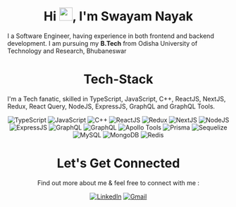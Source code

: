 <h1 align="center">Hi <img src="https://raw.githubusercontent.com/aemmadi/aemmadi/master/wave.gif" width="30px">, I'm Swayam Nayak</h1>
I a Software Engineer, having experience in both frontend and backend development. I am pursuing my <b>B.Tech</b> from Odisha University of Technology and Research, Bhubaneswar

<h1 align="center">Tech-Stack</h1>

I'm a Tech fanatic, skilled in TypeScript, JavaScript, C++, ReactJS, NextJS, Redux, React Query, NodeJS, ExpressJS, GraphQL and GraphQL Tools. 

<p align="center"> 
 <img alt="TypeScript" src="https://img.shields.io/badge/typescript-%23007ACC.svg?style=for-the-badge&logo=typescript&logoColor=white" />
 <img alt="JavaScript" src="https://img.shields.io/badge/javascript-%23323330.svg?&style=for-the-badge&logo=javascript&logoColor=%23F7DF1E" />
 <img alt="C++" src="https://img.shields.io/badge/c++-%2300599C.svg?&style=for-the-badge&logo=c%2B%2B&ogoColor=white" />
 <img alt="ReactJS" src="https://img.shields.io/badge/react-%2320232a.svg?style=for-the-badge&logo=react&logoColor=%2361DAFB" />
 <img alt="Redux" src="https://img.shields.io/badge/redux-%23593d88.svg?style=for-the-badge&logo=redux&logoColor=white" />
  <img alt="NextJS" src="https://img.shields.io/badge/Next-black?style=for-the-badge&logo=next.js&logoColor=white" />
 <img alt="NodeJS" src="https://img.shields.io/badge/node.js-6DA55F?style=for-the-badge&logo=node.js&logoColor=white" />
 <img alt="ExpressJS" src="https://img.shields.io/badge/express.js-%23404d59.svg?style=for-the-badge&logo=express&logoColor=%2361DAFB" />
 <img alt="GraphQL" src="https://img.shields.io/badge/-bootstrap-5448C8?style=for-the-badge&logo=bootstrap&logoColor=white" />
 <img alt="GraphQL" src="https://img.shields.io/badge/-GraphQL-E10098?style=for-the-badge&logo=graphql&logoColor=white" />
 <img alt="Apollo Tools" src="https://img.shields.io/badge/-ApolloGraphQL-311C87?style=for-the-badge&logo=apollo-graphql" />
 <img alt="Prisma" src="https://img.shields.io/badge/Prisma-3982CE?style=for-the-badge&logo=Prisma&logoColor=white" />
 <img alt="Sequelize" src="https://img.shields.io/badge/Sequelize-52B0E7?style=for-the-badge&logo=Sequelize&logoColor=white" />
 <img alt="MySQL" src="https://img.shields.io/badge/mysql-%2300f.svg?style=for-the-badge&logo=mysql&logoColor=white" />
 <img alt="MongoDB" src="https://img.shields.io/badge/MongoDB-%234ea94b.svg?style=for-the-badge&logo=mongodb&logoColor=white" />
 <img alt="Redis" src="https://img.shields.io/badge/redis-%23DD0031.svg?style=for-the-badge&logo=redis&logoColor=white" />
</p>

<h1 align="center">Let's Get Connected</h1>
<p align="center"> Find out more about me & feel free to connect with me :</p>

<div align="center">

<a  href="https://www.linkedin.com/in/swayam-nayak-15a551198/" target="_blank"><img alt="LinkedIn" src="https://img.shields.io/badge/linkedin%20-%230077B5.svg?&style=for-the-badge&logo=linkedin&logoColor=white" /></a>
<a href="mailto:swayam14feb@gmail.com"><img  alt="Gmail" src="https://img.shields.io/badge/Gmail-D14836?style=for-the-badge&logo=gmail&logoColor=white" />

 <br>

</div>
